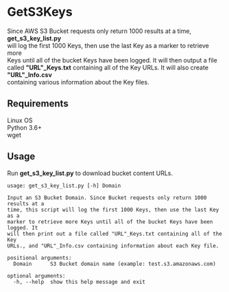 # GetS3Keys

Since AWS S3 Bucket requests only return 1000 results at a time, **get_s3_key_list.py** <br />
will log the first 1000 Keys, then use the last Key as a marker to retrieve more <br />
Keys until all of the bucket Keys have been logged. It will then output a file <br />
called **"URL"_Keys.txt** containing all of the Key URLs. It will also create **"URL"_Info.csv** <br />
containing various information about the Key files. <br />


## Requirements

Linux OS <br />
Python 3.6+ <br />
wget <br />


## Usage
Run **get_s3_key_list.py** to download bucket content URLs.
```
usage: get_s3_key_list.py [-h] Domain

Input an S3 Bucket Domain. Since Bucket requests only return 1000 results at a
time, this script will log the first 1000 Keys, then use the last Key as a
marker to retrieve more Keys until all of the bucket Keys have been logged. It
will then print out a file called "URL"_Keys.txt containing all of the Key
URLs., and "URL"_Info.csv containing information about each Key file.

positional arguments:
  Domain      S3 Bucket domain name (example: test.s3.amazonaws.com)

optional arguments:
  -h, --help  show this help message and exit

```

